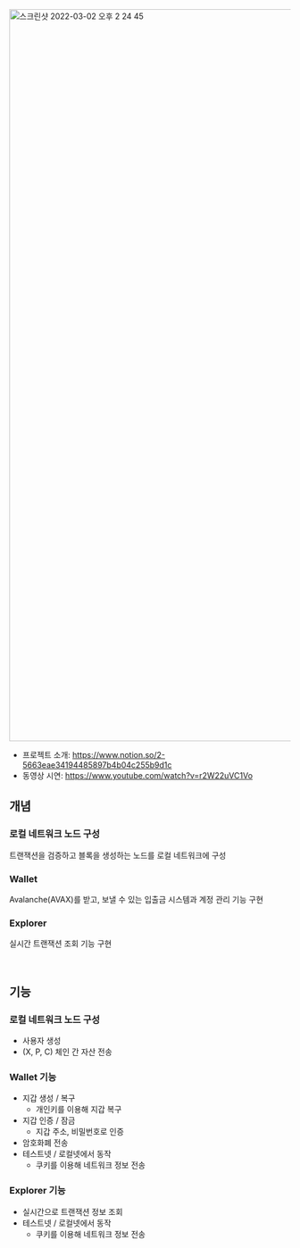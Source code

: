 <img width="1312" alt="스크린샷 2022-03-02 오후 2 24 45" src="https://user-images.githubusercontent.com/5072730/156300679-18e3883f-38c2-4ea6-9e5d-3067a5117297.png">

- 프로젝트 소개: https://www.notion.so/2-5663eae34194485897b4b04c255b9d1c
- 동영상 시연: https://www.youtube.com/watch?v=r2W22uVC1Vo

## 개념

### 로컬 네트워크 노드 구성

트랜잭션을 검증하고 블록을 생성하는 노드를 로컬 네트워크에 구성

### Wallet

Avalanche(AVAX)를 받고, 보낼 수 있는 입출금 시스템과 계정 관리 기능 구현

### Explorer

실시간 트랜잭션 조회 기능 구현

<br />

## 기능

### 로컬 네트워크 노드 구성

- 사용자 생성
- (X, P, C) 체인 간 자산 전송

### Wallet 기능

- 지갑 생성 / 복구
    - 개인키를 이용해 지갑 복구
- 지갑 인증 / 잠금
    - 지갑 주소, 비밀번호로 인증
- 암호화폐 전송
- 테스트넷 / 로컬넷에서 동작
    - 쿠키를 이용해 네트워크 정보 전송

### Explorer 기능

- 실시간으로 트랜잭션 정보 조회
- 테스트넷 / 로컬넷에서 동작
    - 쿠키를 이용해 네트워크 정보 전송
